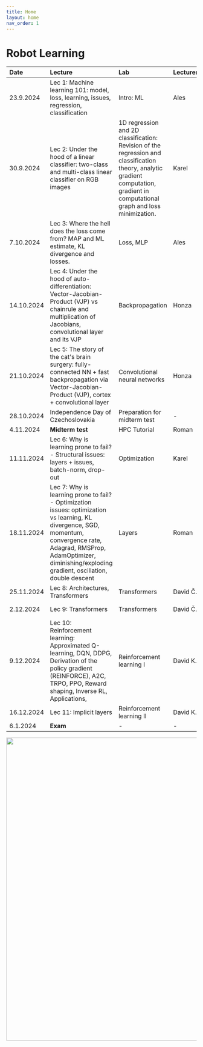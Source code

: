 ```yaml
---
title: Home
layout: home
nav_order: 1
---
```

# Robot Learning

| Date | Lecture | Lab | Lecturer | Homework |
| :--------- | :---------------------------------------------------------------------------------------------------------------------------------------------------------------------------------------------------------------------------------- | :------------------------------------------------------------------------------------------------------------------------------------------------------------------------------- | :------------------------------------ | :----------------- |
| 23.9.2024 | Lec 1: Machine learning 101: model, loss, learning, issues, regression, classification | Intro: ML | Ales | - |
| 30.9.2024 | Lec 2: Under the hood of a linear classifier: two-class and multi-class linear classifier on RGB images | 1D regression and 2D classification: Revision of the regression and classification theory, analytic gradient computation, gradient in computational graph and loss minimization. | Karel | - |
| 7.10.2024 | Lec 3: Where the hell does the loss come from? MAP and ML estimate, KL divergence and losses. | Loss, MLP | Ales | HW1 - MLP |
| 14.10.2024 | Lec 4: Under the hood of auto-differentiation: Vector-Jacobian-Product (VJP) vs chainrule and multiplication of Jacobians, convolutional layer and its VJP | Backpropagation | Honza | - |
| 21.10.2024 | Lec 5: The story of the cat's brain surgery: fully-connected NN + fast backpropagation via Vector-Jacobian-Product (VJP), cortex + convolutional layer | Convolutional neural networks | Honza | HW2 - Autograd |
| 28.10.2024 | Independence Day of Czechoslovakia | Preparation for midterm test | - | - |
| 4.11.2024 | **Midterm test** | HPC Tutorial | Roman | - |
| 11.11.2024 | Lec 6: Why is learning prone to fail? - Structural issues: layers + issues, batch-norm, drop-out | Optimization | Karel | - |
| 18.11.2024 | Lec 7: Why is learning prone to fail? - Optimization issues: optimization vs learning, KL divergence, SGD, momentum, convergence rate, Adagrad, RMSProp, AdamOptimizer, diminishing/exploding gradient, oscillation, double descent | Layers | Roman | HW3 - Segmentation |
| 25.11.2024 | Lec 8: Architectures, Transformers | Transformers | David Č. | - |
| 2.12.2024 | Lec 9: Transformers | Transformers | David Č. | HW4 - Transformers |
| 9.12.2024 | Lec 10: Reinforcement learning: Approximated Q-learning, DQN, DDPG, Derivation of the policy gradient (REINFORCE), A2C, TRPO, PPO, Reward shaping, Inverse RL, Applications, | Reinforcement learning I | David K. | - |
| 16.12.2024 | Lec 11: Implicit layers | Reinforcement learning II | David K. | HW5 - RL |
| 6.1.2024 | **Exam** | - | - | - |

<div align="center">
    <img src="{{ site.baseurl }}/assets/images/NPO_logo.png" width="800">
</div>
